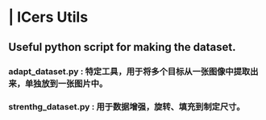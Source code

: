 # | ICers Utils
## Useful python script for making the dataset.

### adapt_dataset.py : 特定工具，用于将多个目标从一张图像中提取出来，单独放到一张图片中。
### strenthg_dataset.py : 用于数据增强，旋转、填充到制定尺寸。
